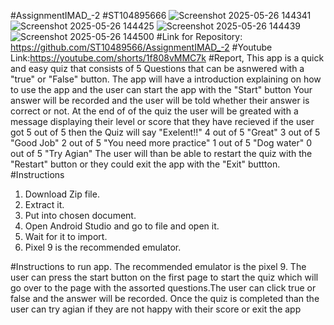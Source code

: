 #AssignmentIMAD_-2 #ST104895666
![Screenshot 2025-05-26 144341](https://github.com/user-attachments/assets/275d23c7-5dcd-4a06-9aab-033786069e9e)
![Screenshot 2025-05-26 144425](https://github.com/user-attachments/assets/559626cc-f1a8-445e-9d2c-84fa3a81fbdf)
![Screenshot 2025-05-26 144439](https://github.com/user-attachments/assets/0546bb73-3800-419d-8861-124dcb96b622)
![Screenshot 2025-05-26 144500](https://github.com/user-attachments/assets/fc4703ac-fa53-4bd2-8a13-b27612c4d6e0)
#Link for Repository: https://github.com/ST10489566/AssignmentIMAD_-2
#Youtube Link:https://youtube.com/shorts/1f808vMMC7k
#Report, This app is a quick and easy quiz that consists of 5 Questions that can be asnwered with a "true" or "False" button.
The app will have a introduction explaining on how to use the app and the user can start the app with the "Start" button
Your answer will be recorded and the user will be told whether their answer is correct or not.
At the end of of the quiz the user will be greated with a message displaying their level or score that they have recieved
if the user got
5 out of 5 then the Quiz will say "Exelent!!" 
4 out of 5 "Great"
3 out of 5 "Good Job"
2 out of 5 "You need more practice"
1 out of 5 "Dog water"
0 out of 5 "Try Agian"
The user will than be able to restart the quiz with the "Restart" button or they could exit the app with the "Exit" buttton. 
#Instructions

1. Download Zip file.
2. Extract it.
3. Put into chosen document.
4. Open Android Studio and go to file and open it.
5. Wait for it to import.
6. Pixel 9 is the recommended emulator.


#Instructions to run app.
The recommended emulator is the pixel 9. The user can press the start button on the first page to start the quiz which will go over
to the page with the assorted questions.The user can click true or false and the answer will be recorded. Once the quiz is completed than
the user can try agian if they are not happy with their score or exit the app
